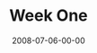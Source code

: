 ---
layout: message
category: message
series: "One"
title: "Week One"
date: 2008-07-06-00-00
message_id: 505
audio: "http://s3.amazonaws.com/crossroadsaudiomessages/ONE_01_07-05-08_Mingo_webaudio.mp3"
audio-duration: "38:25"
description: "Chuck Mingo shares his thoughts about Jesus' prayer for unity among his followers."
video: "http://s3.amazonaws.com/crossroadsvideomessages/One1.mp4"
video-duration: "42:01"
video-image: "http://s3.amazonaws.com/crossroads-media/images/legacy/content/one1-still.jpg"
program: "http://s3.amazonaws.com/crossroads-media/media/legacy/documents/0705_06Program.pdf"
notes-description: ""
notes: "http://s3.amazonaws.com/crossroads-media/media/legacy/documents/SN_07-06-08.pdf"
notes-title: "One (Week One) - Study Notes"
explicit: false
---
